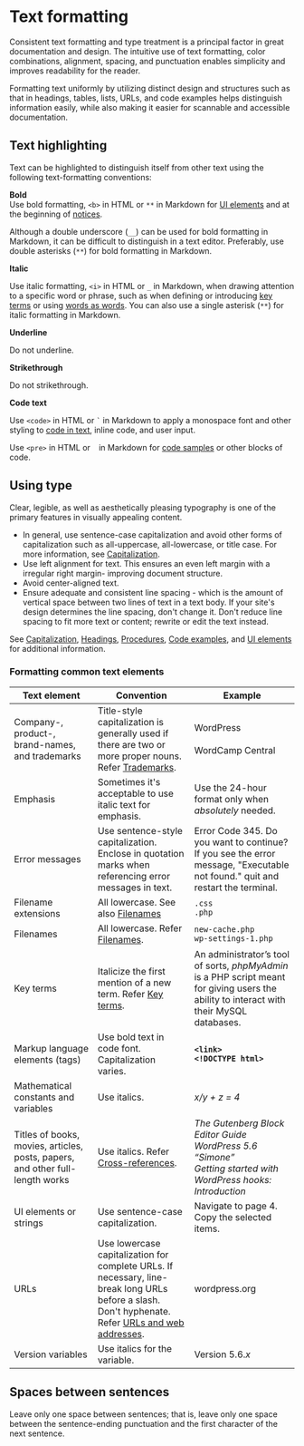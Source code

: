 # Text formatting

Consistent text formatting and type treatment is a principal factor in great documentation and design. The intuitive use of text formatting, color combinations, alignment, spacing, and punctuation enables simplicity and improves readability for the reader.

Formatting text uniformly by utilizing distinct design and structures such as that in headings, tables, lists, URLs, and code examples helps distinguish information easily, while also making it easier for scannable and accessible documentation.

## Text highlighting

Text can be highlighted to distinguish itself from other text using the following text-formatting conventions:  

**Bold**  
Use bold formatting, `<b>` in HTML or `**` in Markdown for [UI elements]() and at the beginning of [notices]().

Although a double underscore (`__`) can be used for bold formatting in Markdown, it can be difficult to distinguish in a text editor. Preferably, use double asterisks (`**`) for bold formatting in Markdown.  

**Italic**  

Use italic formatting, `<i>` in HTML or `_` in Markdown, when drawing attention to a specific word or phrase, such as when defining or introducing [key terms]() or using [words as words](). You can also use a single asterisk (`**`) for italic formatting in Markdown.  

**Underline**  

Do not underline.

**Strikethrough**  

Do not strikethrough.

**Code text**  

Use `<code>` in HTML or ``` ` ``` in Markdown to apply a monospace font and other styling to [code in text](), inline code, and user input.

Use `<pre>` in HTML or ``` ``` in Markdown for [code samples]() or other blocks of code.

## Using type

Clear, legible, as well as aesthetically pleasing typography is one of the primary features in visually appealing content.

- In general, use sentence-case capitalization and avoid other forms of capitalization such as all-uppercase, all-lowercase, or title case.
  For more information, see [Capitalization]().
- Use left alignment for text. This ensures an even left margin with a irregular right margin- improving document structure.
- Avoid center-aligned text.
- Ensure adequate and consistent line spacing - which is the amount of vertical space between two lines of text in a text body. If your site's design determines the line spacing, don't change it. Don't reduce line spacing to fit more text or content; rewrite or edit the text instead.

See [Capitalization](), [Headings](), [Procedures](), [Code examples](), and [UI elements]() for additional information.

### Formatting common text elements

| Text element | Convention | Example |
|--------------|------------|---------|
| Company-, product-, brand-names, and trademarks | Title-style capitalization is generally used if there are two or more proper nouns. Refer [Trademarks](). | WordPress<br /><br />WordCamp Central  |
| Emphasis | Sometimes it's acceptable to use italic text for emphasis. | Use the 24-hour format only when *absolutely* needed. |
| Error messages | Use sentence-style capitalization. Enclose in quotation marks when referencing error messages in text. | Error Code 345. Do you want to continue? <br /> If you see the error message, "Executable not found." quit and restart the terminal. |
| Filename extensions | All lowercase. See also [Filenames]() | `.css`<br />`.php` |
| Filenames | All lowercase. Refer [Filenames](). | `new-cache.php`<br />`wp-settings-1.php` |
| Key terms | Italicize the first mention of a new term. Refer [Key terms](). | An administrator’s tool of sorts, *phpMyAdmin* is a PHP script meant for giving users the ability to interact with their MySQL databases. |
| Markup language elements (tags) | Use bold text in code font. Capitalization varies. | **`<link>`**<br />**`<!DOCTYPE html>`** |
| Mathematical constants and variables | Use italics. | *x/y + z = 4* |
| Titles of books, movies, articles, posts, papers, and other full-length works | Use italics. Refer [Cross-references](). | *The Gutenberg Block Editor Guide*<br />*WordPress 5.6 “Simone”*<br />*Getting started with WordPress hooks: Introduction* |
| UI elements or strings | Use sentence-case capitalization. | Navigate to page 4. <br /> Copy the selected items. |
| URLs | Use lowercase capitalization for complete URLs. If necessary, line-break long URLs before a slash. Don't hyphenate.<br />Refer [URLs and web addresses](). |  wordpress.org |
| Version variables | Use italics for the variable. | Version 5.6.*x* |

## Spaces between sentences

Leave only one space between sentences; that is, leave only one space between the sentence-ending punctuation and the first character of the next sentence.
